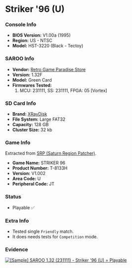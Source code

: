 # Striker '96 (U)

### Console Info

- <b>BIOS Version:</b> V1.00a (1995)
- <b>Region:</b> US - NTSC
- <b>Model:</b> HST-3220 (Black - Tectoy)

### SAROO Info

- <b>Vendor:</b> [Retro Game Paradise Store](https://s.click.aliexpress.com/e/_DlCqvfB)
- <b>Version:</b> 1.32F
- <b>Model:</b> Green Card
- <b>Firmwares Tested:</b>
  1. MCU: 231111, SS: 231111, FPGA: 05 [Vortex]

### SD Card Info

- <b>Brand:</b> [XRayDisk](https://s.click.aliexpress.com/e/_DFQnFSH)
- <b>File System:</b> Large FAT32
- <b>Capacity:</b> 128 GB
- <b>Cluster Size:</b> 32 kb

### Game Info

Extracted from [SRP (Saturn Region Patcher)](https://segaxtreme.net/resources/saturn-region-patcher.81/download).

- <b>Game Name:</b> STRIKER 96
- <b>Product Number:</b> T-8133H
- <b>Version:</b> V1.002
- <b>Area Code:</b> U
- <b>Peripheral Code:</b> JT

### Status

- Playable :white_check_mark:

### Extra Info

- Tested single `Friendly` match.
- It does needs tests for `Competition` mode.

### Evidence

[![[Sample] SAROO 1.32 (231111) - Striker '96 (U) = Playable](https://img.youtube.com/vi/Nrn8De0KLGo/0.jpg)](https://www.youtube.com/watch?v=Nrn8De0KLGo)
